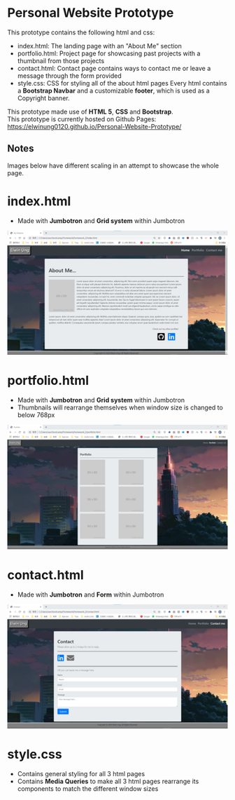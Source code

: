 # Personal Website Prototype
This prototype contains the following html and css:
- index.html: The landing page with an "About Me" section
- portfolio.html: Project page for showcasing past projects with a thumbnail from those projects
- contact.html: Contact page contains ways to contact me or leave a message through the form provided
- style.css: CSS for styling all of the about html pages
Every html contains a **Bootstrap Navbar** and a customizable **footer**, which is used as a Copyright banner.<br>

This prototype made use of **HTML 5**, **CSS** and **Bootstrap**.<br>
This prototype is currently hosted on Github Pages: https://elwinung0120.github.io/Personal-Website-Prototype/

## Notes
Images below have different scaling in an attempt to showcase the whole page.

# index.html
- Made with **Jumbotron** and **Grid system** within Jumbotron
<img src="./img/readme/index.jpg" alt="index.html showcase" style="margin-left: auto; margin-right: auto" />

# portfolio.html
- Made with **Jumbotron** and **Grid system** within Jumbotron
- Thumbnails will rearrange themselves when window size is changed to below 768px
<img src="./img/readme/portfolio.jpg" alt="portfolio.html showcase" style="margin-left: auto; margin-right: auto" />

# contact.html
- Made with **Jumbotron** and **Form** within Jumbotron
<img src="./img/readme/contact.jpg" alt="contact.html showcase" style="margin-left: auto; margin-right: auto" />

# style.css
- Contains general styling for all 3 html pages
- Contains **Media Queries** to make all 3 html pages rearrange its components to match the different window sizes
